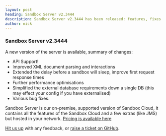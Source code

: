 ```yaml
---
layout: post
heading: Sandbox Server v2.3444
description: Sandbox Server v2.3444 has been released: features, fixes and performance improvements!
author: nick
---
```


### Sandbox Server v2.3444

A new version of the server is available, summary of changes:

- API Support!
- Improved XML document parsing and interactions
- Extended the delay before a sandbox will sleep, improve first request response times
- Further performance optimisations
- Simplified the external database requirements down a single DB (this may effect your config if you have externalised)
- Various bug fixes.

Sandbox Server is our on-premise, supported version of Sandbox Cloud, it contains all the features of the Sandbox Cloud and a few extras (like JMS) but hosted in your network. [Pricing is available here](https://getsandbox.com/pricing)

[Hit us up](https://twitter.com/_getsandbox) with any feedback, or [raise a ticket on GitHub](https://github.com/getsandbox/feedback/issues).